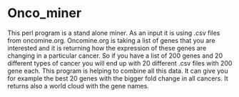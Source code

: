 # Onco_miner
This perl program is a stand alone miner. As an input it is using .csv files from oncomine.org. Oncomine.org is taking a list of genes that you are interested and it is returning how the expression of these genes are changing in a particular cancer. So if you have a list of 200 genes and 20 different types of cancer you will end up with 20 different .csv files with 200 gene each. This program is helping to combine all this data. It can give you for example the best 20 genes with the bigger fold change in all cancers. It returns also a world cloud with the gene names.  
